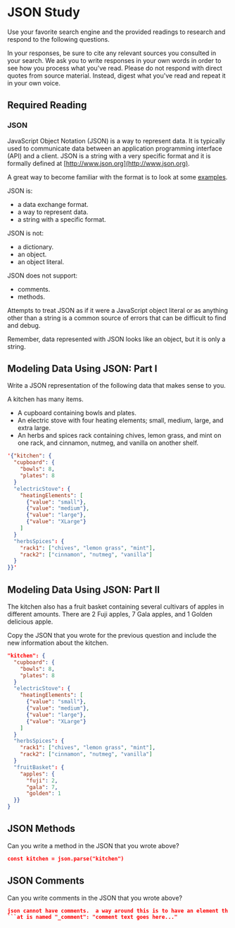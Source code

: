 # JSON Study

Use your favorite search engine and the provided readings to research and
respond to the following questions.

In your responses, be sure to cite any relevant sources you consulted in your
search. We ask you to write responses in your own words in order to see how you
process what you've read. Please do not respond with direct quotes from source
material. Instead, digest what you've read and repeat it in your own voice.

## Required Reading

### JSON

JavaScript Object Notation (JSON) is a way to represent data. It is typically used to communicate data
between an application programming interface (API) and a client. JSON is a string with a very specific format and it is formally defined at [http://www.json.org](http://www.json.org).

A great way to become familiar with the format is to look at some [examples](http://www.json.org/example.html).

JSON is:
-   a data exchange format.
-   a way to represent data.
-   a string with a specific format.

JSON is not:
-   a dictionary.
-   an object.
-   an object literal.

JSON does not support:
-   comments.
-   methods.

Attempts to treat JSON as if it were a JavaScript object literal or as anything
other than a string is a common source of errors that can be difficult to find
and debug.

Remember, data represented with JSON looks like an object, but it is only a
string.

## Modeling Data Using JSON: Part I

Write a JSON representation of the following data that makes sense to you.

A kitchen has many items.
-   A cupboard containing bowls and plates.
-   An electric stove with four heating elements; small, medium, large, and
    extra large.
-   An herbs and spices rack containing chives, lemon grass, and mint on one
    rack, and cinnamon, nutmeg, and vanilla on another shelf.

```json
'{"kitchen": {
  "cupboard": {
    "bowls": 8,
    "plates": 8
  }
  "electricStove": {
    "heatingElements": [
      {"value": "small"},
      {"value": "medium"},
      {"value": "large"},
      {"value": "XLarge"}
    ]
  }
  "herbsSpices": {
    "rack1": ["chives", "lemon grass", "mint"],
    "rack2": ["cinnamon", "nutmeg", "vanilla"]
  }
}}'
```

## Modeling Data Using JSON: Part II

The kitchen also has a fruit basket containing several cultivars of apples in
different amounts. There are 2 Fuji apples, 7 Gala apples, and 1 Golden
delicious apple.

Copy the JSON that you wrote for the previous question and include the new information about the kitchen.

```json
"kitchen": {
  "cupboard": {
    "bowls": 8,
    "plates": 8
  }
  "electricStove": {
    "heatingElements": [
      {"value": "small"},
      {"value": "medium"},
      {"value": "large"},
      {"value": "XLarge"}
    ]
  }
  "herbsSpices": {
    "rack1": ["chives", "lemon grass", "mint"],
    "rack2": ["cinnamon", "nutmeg", "vanilla"]
  }
  "fruitBasket": {
    "apples": {
      "fuji": 2,
      "gala": 7,
      "golden": 1
  }}
}
```

## JSON Methods

Can you write a method in the JSON that you wrote above?

```json
const kitchen = json.parse("kitchen")
```

## JSON Comments

Can you write comments in the JSON that you wrote above?

```json
json cannot have comments.  a way around this is to have an element th
```at is named "_comment": "comment text goes here..."
